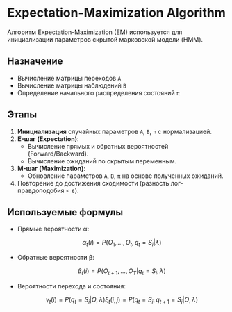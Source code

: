 # Expectation-Maximization Algorithm

Алгоритм Expectation-Maximization (EM) используется для инициализации параметров скрытой марковской модели (HMM).

## Назначение
- Вычисление матрицы переходов `A`
- Вычисление матрицы наблюдений `B`
- Определение начального распределения состояний `π`

## Этапы

1. **Инициализация** случайных параметров `A`, `B`, `π` с нормализацией.
2. **E-шаг (Expectation)**:
   - Вычисление прямых и обратных вероятностей (Forward/Backward).
   - Вычисление ожиданий по скрытым переменным.
3. **M-шаг (Maximization)**:
   - Обновление параметров `A`, `B`, `π` на основе полученных ожиданий.
4. Повторение до достижения сходимости (разность лог-правдоподобия < ε).

## Используемые формулы

- Прямые вероятности α:
  ```math
  α_t(i) = P(O_1, ..., O_t, q_t = S_i | λ)
  ```

- Обратные вероятности β:
  ```math
  β_t(i) = P(O_{t+1}, ..., O_T | q_t = S_i, λ)
  ```

- Вероятности перехода и состояния:
  ```math
  γ_t(i) = P(q_t = S_i | O, λ)
  ξ_t(i, j) = P(q_t = S_i, q_{t+1} = S_j | O, λ)